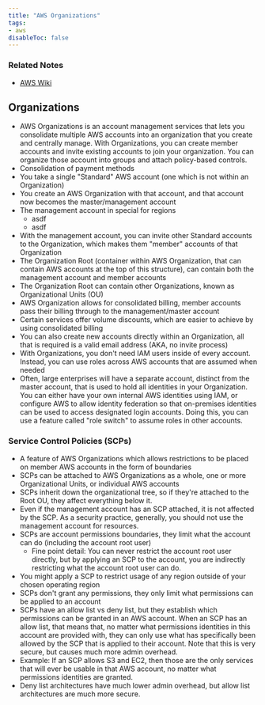 ```yaml
---
title: "AWS Organizations"
tags:
- aws
disableToc: false
---
```


### Related Notes
- [AWS Wiki](/notes/aws/aws-wiki.md)

## **Organizations**
- AWS Organizations is an account management services that lets you consolidate multiple AWS accounts into an organization that you create and centrally manage. With Organizations, you can create member accounts and invite existing accounts to join your organization. You can organize those account into groups and attach policy-based controls.
- Consolidation of payment methods
- You take a single "Standard" AWS account (one which is not within an Organization)
- You create an AWS Organization with that account, and that account now becomes the master/management account
- The management account in special for regions
	- asdf
	- asdf
- With the management account, you can invite other Standard accounts to the Organization, which makes them "member" accounts of that Organization
- The Organization Root (container within AWS Organization, that can contain AWS accounts at the top of this structure), can contain both the management account and member accounts
- The Organization Root can contain other Organizations, known as Organizational Units (OU)
- AWS Organization allows for consolidated billing, member accounts pass their billing through to the management/master account
- Certain services offer volume discounts, which are easier to achieve by using consolidated billing
- You can also create new accounts directly within an Organization, all that is required is a valid email address (AKA, no invite process)
- With Organizations, you don't need IAM users inside of every account. Instead, you can use roles across AWS accounts that are assumed when needed
- Often, large enterprises will have a separate account, distinct from the master account, that is used to hold all identities in your Organization. You can either have your own internal AWS identities using IAM, or configure AWS to allow identity federation so that on-premises identities can be used to access designated login accounts. Doing this, you can use a feature called "role switch" to assume roles in other accounts.

### Service Control Policies (SCPs)
- A feature of AWS Organizations which allows restrictions to be placed on member AWS accounts in the form of boundaries
- SCPs can be attached to AWS Organizations as a whole, one or more Organizational Units, or individual AWS accounts
- SCPs inherit down the organizational tree, so if they're attached to the Root OU, they affect everything below it.
- Even if the management account has an SCP attached, it is not affected by the SCP. As a security practice, generally, you should not use the management account for resources.
- SCPs are account permissions boundaries, they limit what the account can do (including the account root user)
	- Fine point detail: You can never restrict the account root user directly, but by applying an SCP to the account, you are indirectly restricting what the account root user can do.
- You might apply a SCP to restrict usage of any region outside of your chosen operating region
- SCPs don't grant any permissions, they only limit what permissions can be applied to an account
- SCPs have an allow list vs deny list, but they establish which permissions can be granted in an AWS account. When an SCP has an allow list, that means that, no matter what permissions identities in this account are provided with, they can only use what has specifically been allowed by the SCP that is applied to their account. Note that this is very secure, but causes much more admin overhead.
- Example: If an SCP allows S3 and EC2, then those are the only services that will ever be usable in that AWS account, no matter what permissions identities are granted.
- Deny list architectures have much lower admin overhead, but allow list architectures are much more secure.